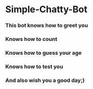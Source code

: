 # Simple-Chatty-Bot
### This bot knows how to greet you 
### Knows how to count 
### Knows how to guess your age 
### Knows how to test you 
### And also wish you a good day;)
